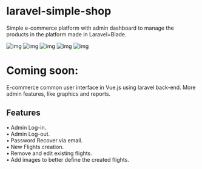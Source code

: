 # laravel-simple-shop
Simple e-commerce platform with admin dashboard to manage the products in the platform made in Laravel+Blade.

![img](https://i.imgur.com/bvpppNF.png)
![img](https://i.imgur.com/i6LlOzv.png)
![img](https://i.imgur.com/xSLiTqc.png)
![img](https://i.imgur.com/9fB4QKD.png)
![img](https://i.imgur.com/nqbTtKS.png)


<h1>Coming soon:</h1>
E-commerce common user interface in Vue.js using laravel back-end.
More admin features, like graphics and reports.

<h2>Features</h2>
• Admin Log-in. <br/>
• Admin Log-out. <br/>
• Password Recover via email. <br/>
• New Flights creation. <br/>
• Remove and edit existing flights. <br/>
• Add images to better define the created flights. <br/>
